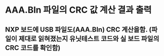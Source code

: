 # AAA.BIn 파일의 CRC 값 계산 결과 출력
## NXP 보드에 USB 파일도(AAA.BIn) CRC 계산을함. (파일이 제대로 읽혀졌는지 유닛테스트 코드와 실 보드 파일의 CRC 코드를 확인함) 